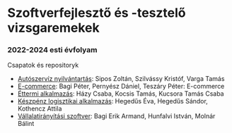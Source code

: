 # Szoftverfejlesztő és -tesztelő vizsgaremekek

### 2022-2024 esti évfolyam

Csapatok és repositoryk

- [Autószervíz nyilvántartás](https://github.com/2023e-vp-vizsgaremek/autoszerviz): Sipos Zoltán, Szilvássy Kristóf, Varga Tamás
- [E-commerce](https://github.com/2023e-vp-vizsgaremek/e-commerce): Bagi Péter, Pernyész Dániel, Teszáry Péter: E-commerce
- [Éttermi alkalmazás](https://github.com/2023e-vp-vizsgaremek/jollakomak): Házy Csaba, Kocsis Tamás, Kucsora Tamás Csaba
- [Készpénz logisztikai alkalmazás](https://github.com/2023e-vp-vizsgaremek/keszpenz): Hegedűs Éva, Hegedűs Sándor, Kothencz Attila
- [Vállalatirányítási szoftver](https://github.com/2023e-vp-vizsgaremek/erp): Bagi Erik Armand, Hunfalvi István, Molnár Bálint
